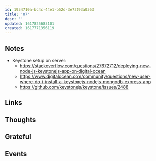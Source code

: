 ```yaml
---
id: 1954710a-bc4c-44e1-b52d-3e72193a0363
title: '07'
desc: ''
updated: 1617825683101
created: 1617771356119
---
```


## Notes

- Keystone setup on server:
  - https://stackoverflow.com/questions/27672712/deploying-new-node-js-keystonejs-app-on-digital-ocean
  - https://www.digitalocean.com/community/questions/new-user-where-do-i-install-a-keystonejs-nodejs-mongodb-express-app
  - https://github.com/keystonejs/keystone/issues/2488

## Links

## Thoughts

## Grateful

## Events
